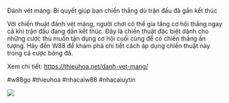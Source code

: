 Đánh vét máng: Bí quyết giúp bạn chiến thắng dù trận đấu đã gần kết thúc

Với chiến thuật đánh vét máng, người chơi có thể gia tăng cơ hội thắng ngay cả khi trận đấu đang dần kết thúc. Đây là chiến thuật đặc biệt dành cho những cược thủ muốn tận dụng cơ hội cuối cùng để có chiến thắng ấn tượng. Hãy đến W88 để khám phá chi tiết cách áp dụng chiến thuật này trong cá cược bóng đá.

Xem chi tiết: https://thieuhoa.net/danh-vet-mang/

#w88go #thieuhoa #nhacaiw88 #nhacaiuytin

![](https://g0v.hackmd.io/_uploads/ryeqKTCE8Jx.jpg)
